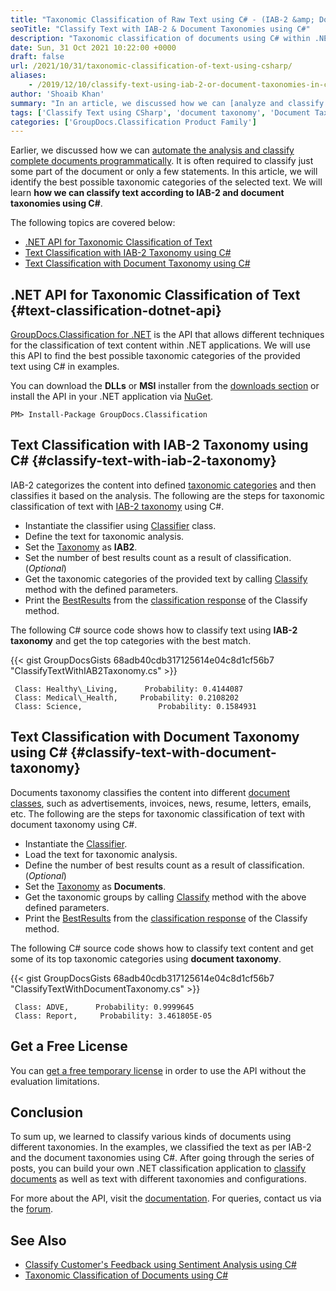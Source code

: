 ```yaml
---
title: "Taxonomic Classification of Raw Text using C# - (IAB-2 &amp; Document Taxonomy)"
seoTitle: "Classify Text with IAB-2 & Document Taxonomies using C#"
description: "Taxonomic classification of documents using C# within .NET applications. Classify the text with IAB-2 or Documents taxonomies using classification API."
date: Sun, 31 Oct 2021 10:22:00 +0000
draft: false
url: /2021/10/31/taxonomic-classification-of-text-using-csharp/
aliases:
    - /2019/12/10/classify-text-using-iab-2-or-document-taxonomies-in-csharp/
author: 'Shoaib Khan'
summary: "In an article, we discussed how we can [analyze and classify complete documents programmatically][1]. It is often required to classify just some part of the document or only a few statements. In this article, we will identify the best possible taxonomic categories of the selected text. We will learn **how we can classify text according to IAB-2 and document taxonomies using C#**."
tags: ['Classify Text using CSharp', 'document taxonomy', 'Document Taxonomy using CSharp', 'Taxonomic Classification using CSharp', 'Text Classification using CSharp']
categories: ['GroupDocs.Classification Product Family']
---
```


Earlier, we discussed how we can [automate the analysis and classify complete documents programmatically][2]. It is often required to classify just some part of the document or only a few statements. In this article, we will identify the best possible taxonomic categories of the selected text. We will learn **how we can classify text according to IAB-2 and document taxonomies using C#**.

The following topics are covered below:

- [.NET API for Taxonomic Classification of Text][3]
- [Text Classification with IAB-2 Taxonomy using C#][4]
- [Text Classification with Document Taxonomy using C#][5]

## .NET API for Taxonomic Classification of Text {#text-classification-dotnet-api}

[GroupDocs.Classification for .NET][6] is the API that allows different techniques for the classification of text content within .NET applications. We will use this API to find the best possible taxonomic categories of the provided text using C# in examples.

You can download the **DLLs** or **MSI** installer from the [downloads section][7] or install the API in your .NET application via [NuGet][8].

```
PM> Install-Package GroupDocs.Classification
```

## Text Classification with IAB-2 Taxonomy using C# {#classify-text-with-iab-2-taxonomy}

IAB-2 categorizes the content into defined [taxonomic categories][9] and then classifies it based on the analysis. The following are the steps for taxonomic classification of text with [IAB-2 taxonomy][10] using C#.

*   Instantiate the classifier using [Classifier][11] class.
*   Define the text for taxonomic analysis.
*   Set the [Taxonomy][12] as **IAB2**.
*   Set the number of best results count as a result of classification. (_Optional_)
*   Get the taxonomic categories of the provided text by calling [Classify][13] method with the defined parameters.
*   Print the [BestResults][14] from the [classification response][15] of the Classify method.

The following C# source code shows how to classify text using **IAB-2 taxonomy** and get the top categories with the best match.

{{< gist GroupDocsGists 68adb40cdb317125614e04c8d1cf56b7 "ClassifyTextWithIAB2Taxonomy.cs" >}}

```
 Class: Healthy\_Living,      Probability: 0.4144087
 Class: Medical\_Health,     Probability: 0.2108202
 Class: Science,                 Probability: 0.1584931
```

## Text Classification with Document Taxonomy using C# {#classify-text-with-document-taxonomy}

Documents taxonomy classifies the content into different [document classes][16], such as advertisements, invoices, news, resume, letters, emails, etc. The following are the steps for taxonomic classification of text with document taxonomy using C#.

*   Instantiate the [Classifier][17].
*   Load the text for taxonomic analysis.
*   Define the number of best results count as a result of classification. (_Optional_)
*   Set the [Taxonomy][18] as **Documents**.
*   Get the taxonomic groups by calling [Classify][19] method with the above defined parameters.
*   Print the [BestResults][20] from the [classification response][21] of the Classify method.

The following C# source code shows how to classify text content and get some of its top taxonomic categories using **document taxonomy**.

{{< gist GroupDocsGists 68adb40cdb317125614e04c8d1cf56b7 "ClassifyTextWithDocumentTaxonomy.cs" >}}

```
 Class: ADVE,      Probability: 0.9999645
 Class: Report,     Probability: 3.461805E-05
```

## Get a Free License

You can [get a free temporary license][22] in order to use the API without the evaluation limitations.

## Conclusion

To sum up, we learned to classify various kinds of documents using different taxonomies. In the examples, we classified the text as per IAB-2 and the document taxonomies using C#. After going through the series of posts, you can build your own .NET classification application to [classify documents][23] as well as text with different taxonomies and configurations.

For more about the API, visit the [documentation][24]. For queries, contact us via the [forum][25].

## See Also

*   [Classify Customer's Feedback using Sentiment Analysis using C#][26]
*   [Taxonomic Classification of Documents using C#][27]







[1]: https://blog.groupdocs.com/2021/10/27/taxonomic-classification-of-documents-using-csharp/
[2]: https://blog.groupdocs.com/2021/10/27/taxonomic-classification-of-documents-using-csharp/
[3]: #text-classification-dotnet-api
[4]: #classify-text-with-iab-2-taxonomy
[5]: #classify-text-with-document-taxonomy
[6]: https://products.groupdocs.com/classification/
[7]: https://downloads.groupdocs.com/classification/net
[8]: https://www.nuget.org/packages/groupdocs.classification
[9]: https://docs.groupdocs.com/classification/net/taxonomies/
[10]: https://www.iab.com/guidelines/content-taxonomy/
[11]: https://apireference.groupdocs.com/classification/net/groupdocs.classification/classifier
[12]: https://apireference.groupdocs.com/classification/net/groupdocs.classification/taxonomy
[13]: https://apireference.groupdocs.com/classification/net/groupdocs.classification/classifier/methods/classify/index
[14]: https://apireference.groupdocs.com/classification/net/groupdocs.classification.dto/classificationresponse/properties/bestresults
[15]: https://apireference.groupdocs.com/classification/net/groupdocs.classification.dto/classificationresponse/properties/index
[16]: https://docs.groupdocs.com/classification/net/taxonomies/
[17]: https://apireference.groupdocs.com/classification/net/groupdocs.classification/classifier
[18]: https://apireference.groupdocs.com/classification/net/groupdocs.classification/taxonomy
[19]: https://apireference.groupdocs.com/classification/net/groupdocs.classification/classifier/methods/classify/index
[20]: https://apireference.groupdocs.com/classification/net/groupdocs.classification.dto/classificationresponse/properties/bestresults
[21]: https://apireference.groupdocs.com/classification/net/groupdocs.classification.dto/classificationresponse/properties/index
[22]: https://purchase.groupdocs.com/temporary-license
[23]: https://blog.groupdocs.com/2021/10/27/taxonomic-classification-of-documents-using-csharp/
[24]: https://docs.groupdocs.com/classification
[25]: https://forum.groupdocs.com/
[26]: https://blog.groupdocs.com/2020/06/17/classify-customers-feedback-using-sentiment-analysis-in-csharp/
[27]: https://blog.groupdocs.com/2021/10/27/taxonomic-classification-of-documents-using-csharp/

